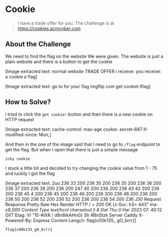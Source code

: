 # Cookie
> I have a trade offer for you. The challenge is at https://cookies.acmcyber.com

## About the Challenge
We need to find the flag on the website We were given. The website is just a plain website and there is a button to get the cookie


[Image extracted text: normal website
TRADE OFFER
i receive:
you receive:
a cookie
a
flag]



[Image extracted text: go to
for your flag
imgflip com
get cookiel
Iflag]


## How to Solve?
I tried to click the `get cookie!` button and then there is a new cookie on HTTP request


[Image extracted text: cache-control: max-age
cookie:
secret-687
if-modified-since: Mon,]


And then in the one of the image said that I need to go to `/flag` endpoint to get the flag. But when I open that there is just a simple message

```
icky cookie
```

I stuck a little bit and decided to try changing the cookie value from 1 - 75 and luckily I got the flag


[Image extracted text: 2uu
236
33
200
236
35
200
236
35
200
236
36
200
236
37
200
236
38
200
236
200
247
40
200
236
200
236
43
42
200
236
200
236
45
4
200
236
45
200
236
46
200
236
200
236
48
200
236
200
236
50
200
236
52
200
236
52
200
236
200
236
54
200
236
J30
Request
Response
Pretty
Raw
Hex
Render
HTTP / =
200
OK
Lt-Svc:
h3=
443"
ma-_s9_000
Content
Type
text/hcnl
charsetsut f-8
Dat
Thu 
0_
Har
2023
07: 40:12
GIIT
Etag:
V/ "15-#iXR / d8n8ikAHnG} Sh #BnStzk
Server
Caddy
X-Powered-By:
Express
Content
Lengch:
flag(c00k135_
gO_brrr}]


```
flag{c00k135_g0_brrr}
```